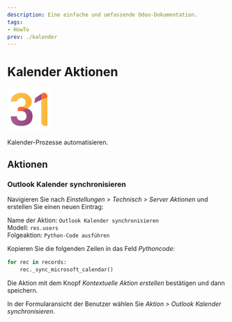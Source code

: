 ```yaml
---
description: Eine einfache und umfassende Odoo-Dokumentation.
tags:
- HowTo
prev: ./kalender
---
```

# Kalender Aktionen
![icons_odoo_calendar](assets/icons_odoo_calendar.png)

Kalender-Prozesse automatisieren.

## Aktionen

### Outlook Kalender synchronisieren

Navigieren Sie nach *Einstellungen > Technisch > Server Aktionen* und erstellen Sie einen neuen Eintrag:

Name der Aktion: `Outlook Kalender synchronisieren`\
Modell: `res.users`\
Folgeaktion: `Python-Code ausführen`

Kopieren Sie die folgenden Zeilen in das Feld *Pythoncode*:

```python
for rec in records:
	rec._sync_microsoft_calendar()
```

Die Aktion mit dem Knopf *Kontextuelle Aktion erstellen* bestätigen und dann speichern.

In der Formularansicht der Benutzer wählen Sie *Aktion > Outlook Kalender synchronisieren*.
